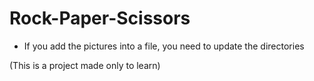 # Rock-Paper-Scissors

- If you add the pictures into a file, you need to update the directories

(This is a project made only to learn)
